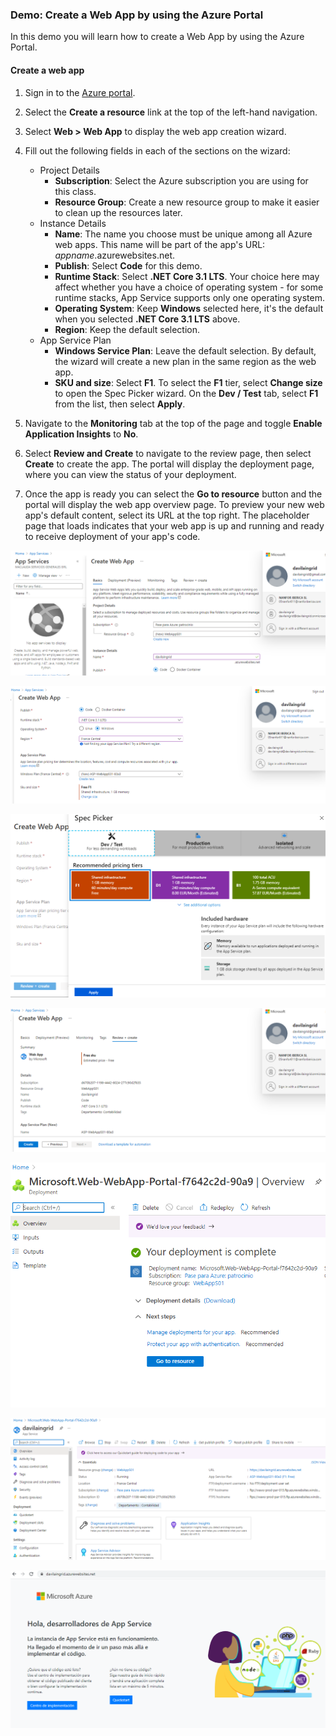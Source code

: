 ### Demo: Create a Web App by using the Azure Portal

In this demo you will learn how to create a Web App by using the Azure Portal.

#### Create a web app

1. Sign in to the [Azure portal](http://portal.azure.com/).

2. Select the **Create a resource** link at the top of the left-hand navigation.

3. Select **Web > Web App** to display the web app creation wizard.

4. Fill out the following fields in each of the sections on the wizard:

   - Project Details
     - **Subscription**: Select the Azure subscription you are using for this class.
     - **Resource Group**: Create a new resource group to make it easier to clean up the resources later.
   - Instance Details
     - **Name**: The name you choose must be unique among all Azure web apps. This name will be part of the app's URL: *appname*.azurewebsites.net.
     - **Publish**: Select **Code** for this demo.
     - **Runtime Stack**: Select **.NET Core 3.1 LTS**. Your choice here may affect whether you have a choice of operating system - for some runtime stacks, App Service supports only one operating system.
     - **Operating System**: Keep **Windows** selected here, it's the default when you selected **.NET Core 3.1 LTS** above.
     - **Region**: Keep the default selection.
   - App Service Plan
     - **Windows Service Plan**: Leave the default selection. By default, the wizard will create a new plan in the same region as the web app.
     - **SKU and size**: Select **F1**. To select the **F1** tier, select **Change size** to open the Spec Picker wizard. On the **Dev / Test** tab, select **F1** from the list, then select **Apply**.

5. Navigate to the **Monitoring** tab at the top of the page and toggle **Enable Application Insights** to **No**.

6. Select **Review and Create** to navigate to the review page, then select **Create** to create the app. The portal will display the deployment page, where you can view the status of your deployment.

7. Once the app is ready you can select the **Go to resource** button and the portal will display the web app overview page. To preview your new web app's default content, select its URL at the top right. The placeholder page that loads indicates that your web app is up and running and ready to receive deployment of your app's code.

![Captura](images/Captura.PNG)

![Captura1](images/Captura1.PNG)

![Captura2](images/Captura2.PNG)

![Captura3](images/Captura3.PNG)

![Captura4](images/Captura4.PNG)

![Captura5](images/Captura5.PNG)

![Captura6](images/Captura6.PNG)
